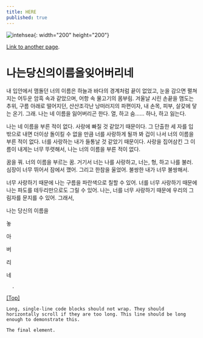 ```yaml
---
title: HERE
published: true
---
```


![intehsea](https://data.whicdn.com/images/325319346/original.jpg){: width="200" height="200"}


[Link to another page](https://story.kakao.com/_GUl9C9).

# <a name="top"></a>**나는당신의이름을잊어버리네**







내 입안에서 맴돌던 너의 이름은 하늘과 바다의 경계처럼 끝이 없었고, 눈을 감으면 펼쳐지는 어두운 암흑 속과 같았으며, 어항 속 물고기의 몸부림. 겨울날 시린 손끝을 맴도는 추위, 구름 아래로 떨어지던, 산산조각난 낭떠러지의 파편이자, 내 손목, 피부, 살갗에 닿는 온기. 그래. 나는 네 이름을 잃어버리곤 한다. 열, 하고 숨…… 하나, 하고 잃는다.

나는 네 이름을 부른 적이 없다. 사랑에 빠질 것 같았기 때문이다. 그 단출한 세 자를 입 밖으로 내면 더이상 돌이킬 수 없을 만큼 너를 사랑하게 될까 봐 겁이 나서 너의 이름을 부른 적이 없다. 너를 사랑하는 내가 들통날 것 같았기 때문이다. 사랑을 집어삼킨 그 이름이 내게는 너무 뚜렷해서, 나는 너의 이름을 부른 적이 없다. 

꿈을 꿔. 너의 이름을 부르는 꿈. 거기서 너는 나를 사랑하고, 너는, 형, 하고 나를 불러. 심장이 너무 뛰어서 잠에서 깼어. 그리고 한참을 울었어. 불쌍한 내가 너무 불쌍해서.

너무 사랑하기 때문에 나는 구름을 파란색으로 칠할 수 있어.
너를 너무 사랑하기 때문에 나는 파도를 테두리만으로도 그릴 수 있어.
나는, 너를 너무 사랑하기 때문에 우리의 그림자를 문지를 수 있어. 그래서,




나는
 당신의
이름을






  놓

  아


  버

  리

  네

      .





[[Top]](#top)

```
Long, single-line code blocks should not wrap. They should horizontally scroll if they are too long. This line should be long enough to demonstrate this.
```

```
The final element.
```
